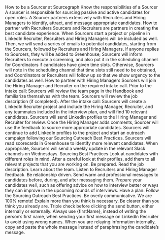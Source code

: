 How to be a Sourcer at Sourcegraph
Know the responsibilities of a Sourcer
A sourcer is responsible for sourcing passive and active candidates for open roles. A Sourcer partners extensively with Recruiters and Hiring Managers to identify, attract, and message appropriate candidates.
How to partner with Recruiters
Sourcers and Recruiters are partners in creating the best candidate experience.
When Sourcers start a project or pipeline in LinkedIn Recruiter, Recruiters and Hiring Managers will be included as well. Then, we will send a series of emails to potential candidates, starting from the Sourcers, followed by Recruiters and Hiring Managers. If anyone replies to Sourcers, they will be added to Greenhouse; Sourcers will inform Recruiters to execute a screening, and also put it in the scheduling channel for Coordinators if candidates have given time slots. Otherwise, Sourcers will note in the scheduling channel that time slots still need to be obtained, and Coordinators or Recruiters will follow up so that we show urgency to the candidates as well.
How to partner with Hiring Managers
Sourcers will join the Hiring Manager and Recruiter on the required intake call.
Prior to the intake call:
Sourcers will review the team page in the Handbook and familiarize themselves with the team.
Sourcers will review the job description (if completed). 
After the intake call:
Sourcers will create a LinkedIn Recruiter project and include the Hiring Manager, Recruiter, and any teammates included in the interview plan, and will find 10 relevant candidates.
Sourcers will send LinkedIn profiles to the Hiring Manager and Recruiter for review. Once the Hiring Manager adds comments, Sourcer will use the feedback to source more appropriate candidates.
Sourcers will continue to add LinkedIn profiles to the project and start an outreach campaign following our Sourcing Outreach Best Practices.
Sourcers will read scorecards in Greenhouse to identify more relevant candidates.
When appropriate, Sourcers will send a weekly update in the relevant Slack channels on Wednesdays.
Sourcing Best Practices
Look at candidates with different roles in mind. After a careful look at their profiles, add them to all relevant projects that you are working on. 
Be prepared. Read the job description. Learn about the team. Listen to Recruiters and Hiring Manager feedback.
Be relationship driven. Send warm and professional messages to candidates before, during, and after messaging them. Prepare your candidates well, such as offering advice on how to interview better or ways they can improve in the upcoming rounds of interviews.
Have a plan. Follow the Sourcing Outreach Best Practices.
Be overly communicative. We are 100% remote! Explain more than you think is necessary. Be clearer than you think you already are. Triple check before clicking the send button, either internally or externally. Always use {firstName}, instead of writing the person’s first name, when sending your first message on LinkedIn Recruiter to avoid using wrong names. When you are relaying information internally, copy and paste the whole message instead of paraphrasing the candidate’s message. 
